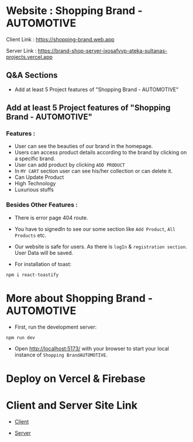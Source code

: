# Website : Shopping Brand - AUTOMOTIVE

Client Link : https://shopping-brand.web.app

Server Link : https://brand-shop-server-ixosafvvp-ateka-sultanas-projects.vercel.app

## Q&A Sections
- Add at least 5 Project features of "Shopping Brand - AUTOMOTIVE"

## Add at least 5 Project features of "Shopping Brand - AUTOMOTIVE"

### Features :

* User can see the beauties of our brand in the homepage. 
* Users can access product details according to the brand by clicking on a specific brand.
* User can add product by clicking `ADD PRODUCT`
* In `MY CART` section user can see his/her collection or can delete it.
* Can Update Product
* High Technology
* Luxurious stuffs


### Besides Other Features :
* There is error page 404 route.
* You have to signedIn to see our some section like `Add Product`, `All Products` etc.
* Our website is safe for users. As there is `logIn` & `registration section`. User Data will be saved.


* For installation of toast:
```bash
npm i react-toastify
```




# More about Shopping Brand - AUTOMOTIVE
* First, run the development server:

```bash
npm run dev
```
* Open [http://localhost:5173/](http://localhost:5173/) with your browser to start your local instance of `Shopping BrandAUTOMOTIVE`.


# Deploy on Vercel & Firebase

# Client and Server Site Link

- [Client](https://github.com/programming-hero-web-course-4/b8a10-brandshop-client-side-Ateka-Oishi) 

- [Server](https://github.com/programming-hero-web-course-4/b8a10-brandshop-server-side-Ateka-Oishi)

